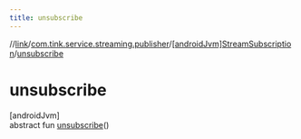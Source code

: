 ```yaml
---
title: unsubscribe
---
```

//[link](../../../index.html)/[com.tink.service.streaming.publisher](../index.html)/[[androidJvm]StreamSubscription](index.html)/[unsubscribe](unsubscribe.html)



# unsubscribe



[androidJvm]\
abstract fun [unsubscribe](unsubscribe.html)()




